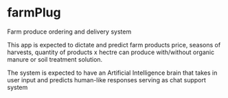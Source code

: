 # farmPlug
Farm produce ordering and delivery system

This app is expected to dictate and predict farm products price, seasons of harvests, quantity of products x hectre can produce with/without organic manure or soil treatment solution.

The system is expected to have an Artificial Intelligence brain that takes in user input and predicts human-like responses serving as chat support system

